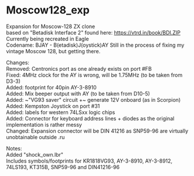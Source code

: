 # Moscow128_exp
Expansion for Moscow-128 ZX clone  
based on "Betadisk Interface 2" found here: https://vtrd.in/book/BDI.ZIP  
Currently being recreated in Eagle  
Codename: BJAY - B(etadisk)J(oystick)AY
Still in the process of fixing my vintage Moscow 128, but getting there.

Changes:  
Removed: Centronics port as one already exists on port #FB  
Fixed: 4MHz clock for the AY is wrong, will be 1.75MHz (to be taken from D3-3)  
Added: footprint for 40pin AY-3-8910  
Added: Mix beeper output with AY (to be taken from D10-5)  
Added: ~"VG93 saver" circuit +~ generate 12V onboard (as in Scorpion)  
Added: Kempston Joystick on port #31  
Added: labels for western 74LSxx logic chips  
Added: Connector for keyboard address lines + diodes as the original implementation is rather messy  
Changed: Expansion connector will be DIN 41216 as SNP59-96 are virtually unobtainable outside .ru  

Notes:  
Added "shock_own.lbr"  
Includes symbols/footprints for KR1818VG93, AY-3-8910, AY-3-8912, 74LS193, KT315B, SNP59-96 and DIN41216-96
